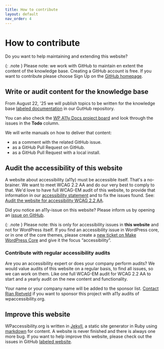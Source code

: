 ```yaml
---
title: How to contribute
layout: default
nav_order: 4
---
```


# How to contribute

Do you want to help maintaining and extending this website? 

{: .note }
Please note: we work with GitHub to maintain en extent the content of the knowledge base. Creating a GitHub account is free. If you want to contribute please choose Sign Up on the [GitHub homepage](https://github.com).

## Write or audit content for the knowledge base

From August 22, '25 we will publish topics to be written for the knowledge base [labeled documentation](https://github.com/wpaccessibility/wp-a11y-docs/issues?q=is%3Aissue%20state%3Aopen%20label%3Adocumentation) in our GutHub repository.

You can also check the [WP A11y Docs project board](https://github.com/orgs/wpaccessibility/projects/3) and look through the issues in the **Todo** column.

We will write manuals on how to deliver that content:

- as a comment with the related GitHub issue.
- as a GitHub Pull Request on GitHub.
- as a GitHub Pull Request with a local install.

## Audit the accessibility of this website

A website about accessibility (a11y) must be accessible itself. That's a no-brainer. We want to meet WCAG 2.2 AA and do our very best to comply to that. We'd love to have full WCAG-EM audit of this website, to provide that information in our [accessibility statement](/docs/about/accessibility-statement/) and to fix the issues found. See: [Audit the website for accessibility WCAG 2.2 AA](https://github.com/wpaccessibility/wp-a11y-docs/issues/4).

Did you notice an a11y-issue on this website? Please inform us by opening an [issue on GitHub](https://github.com/wpaccessibility/wp-a11y-docs/issues).

{: .note }
Please note: this is only for accessibility issues in **this website** and not for WordPress itself. If you find an accessibility issue in WordPress core, or in one of the core themes, please create a [new ticket on Make WordPress Core](https://core.trac.wordpress.org/newticket) and give it the focus “accessibility”.

### Contribute with regular accessibility audits

Are you an accessibility expert or does your company perform audits? We would value audits of this website on a regular basis, to find all issues, so we can work on them.
Like one full WCAG-EM audit for WCAG 2.2 AA to start and a yearly audit on the new content and functionality. 

Your name or your company name will be added to the sponsor list. [Contact Rian Rietveld](https://rianrietveld.com/contact-rian-rietveld/) if you want to sponsor this project with a11y audits of wpaccessibility.org.


## Improve this website

WPaccessibility.org is written in [Jekyll](https://jekyllrb.com), a static site generator in Ruby using [markdown](https://www.markdownguide.org/) for content. A website is never finished and there is always one more bug. If you want to help improve this website, please check out the issues in GitHub [labeled website](https://github.com/wpaccessibility/wp-a11y-docs/issues?q=is%3Aissue%20state%3Aopen%20label%3Awebsite).

